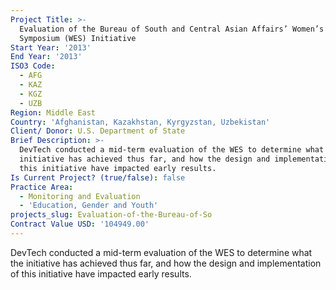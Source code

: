 ```yaml
---
Project Title: >-
  Evaluation of the Bureau of South and Central Asian Affairs’ Women’s Economic
  Symposium (WES) Initiative
Start Year: '2013'
End Year: '2013'
ISO3 Code:
  - AFG
  - KAZ
  - KGZ
  - UZB
Region: Middle East
Country: 'Afghanistan, Kazakhstan, Kyrgyzstan, Uzbekistan'
Client/ Donor: U.S. Department of State
Brief Description: >-
  DevTech conducted a mid-term evaluation of the WES to determine what the
  initiative has achieved thus far, and how the design and implementation of
  this initiative have impacted early results.
Is Current Project? (true/false): false
Practice Area:
  - Monitoring and Evaluation
  - 'Education, Gender and Youth'
projects_slug: Evaluation-of-the-Bureau-of-So
Contract Value USD: '104949.00'
---
```

DevTech conducted a mid-term evaluation of the WES to determine what the initiative has achieved thus far, and how the design and implementation of this initiative have impacted early results.